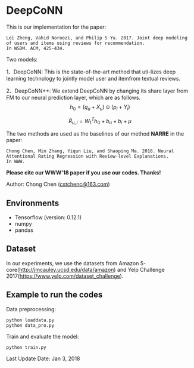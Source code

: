 # DeepCoNN

This is our implementation for the paper:

```
Lei Zheng, Vahid Noroozi, and Philip S Yu. 2017. Joint deep modeling of users and items using reviews for recommendation.
In WSDM. ACM, 425-434.
```



Two models:

1、DeepCoNN: This is the state-of-the-art method that uti-lizes deep learning technology to jointly model user and itemfrom textual reviews.

2、DeepCoNN++: We extend DeepCoNN by changing its share layer from FM to our neural prediction layer, which are as follows.
$$
\begin{equation}
h_{0}=(q_{u}+X_{u})\odot (p_{i}+Y_{i})
\end{equation}
$$

$$
\begin{equation}
\widehat{R}_{u,i}=W_{1}^{T}h_{0}+b_{u}+b_{i}+\mu
\end{equation}		
$$

The two methods are used as the baselines of our method **NARRE** in the paper:

```
Chong Chen, Min Zhang, Yiqun Liu, and Shaoping Ma. 2018. Neural Attentional Rating Regression with Review-level Explanations.
In WWW.
```

**Please cite our WWW'18 paper if you use our codes. Thanks!**

Author: Chong Chen ([cstchenc@163.com](mailto:cstchenc@163.com)) 

## Environments

- Tensorflow (version: 0.12.1)
- numpy
- pandas

## Dataset

In our experiments, we use the datasets from  Amazon 5-core(http://jmcauley.ucsd.edu/data/amazon) and Yelp Challenge 2017(https://www.yelp.com/dataset_challenge).

## Example to run the codes		

Data preprocessing:

```
python loaddata.py	
python data_pro.py
```

Train and evaluate the model:

```
python train.py
```



Last Update Date: Jan 3, 2018